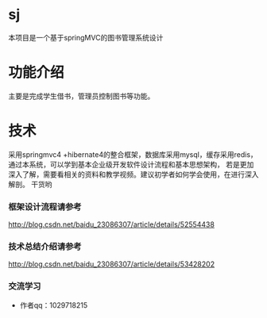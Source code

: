 # sj
本项目是一个基于springMVC的图书管理系统设计
# 功能介绍
主要是完成学生借书，管理员控制图书等功能。
# 技术
采用springmvc4 +hibernate4的整合框架，数据库采用mysql，缓存采用redis，通过本系统，可以学到基本企业级开发软件设计流程和基本思想架构，
若是更加深入了解，需要看相关的资料和教学视频。建议初学者如何学会使用，在进行深入解剖。
干货哟
### 框架设计流程请参考
http://blog.csdn.net/baidu_23086307/article/details/52554438
### 技术总结介绍请参考
http://blog.csdn.net/baidu_23086307/article/details/53428202
### 交流学习
- 作者qq：1029718215 
